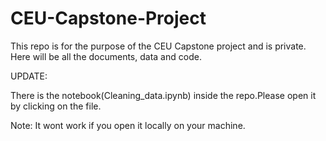 # CEU-Capstone-Project


This repo is for the purpose of the CEU Capstone project and is private. Here will be all the documents, data and code.

UPDATE:

There is the notebook(Cleaning_data.ipynb) inside the repo.Please open it by clicking on the file.

Note: It wont work if you open it locally on your machine.
